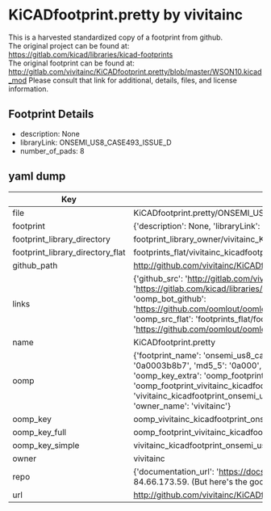 # KiCADfootprint.pretty by vivitainc  
This is a harvested standardized copy of a footprint from github.  
The original project can be found at:  
https://gitlab.com/kicad/libraries/kicad-footprints  
The original footprint can be found at:
http://gitlab.com/vivitainc/KiCADfootprint.pretty/blob/master/WSON10.kicad_mod
Please consult that link for additional, details, files, and license information.  
## Footprint Details
* description: None  
* libraryLink: ONSEMI_US8_CASE493_ISSUE_D  
* number_of_pads: 8  
## yaml dump  
| Key | Value |  
| --- | --- |  
| file | KiCADfootprint.pretty/ONSEMI_US8_CASE493_ISSUE_D.kicad_mod |  
| footprint | {'description': None, 'libraryLink': 'ONSEMI_US8_CASE493_ISSUE_D', 'number_of_pads': 8} |  
| footprint_library_directory | footprint_library_owner/vivitainc_KiCADfootprint.pretty |  
| footprint_library_directory_flat | footprints_flat/vivitainc_kicadfootprint_onsemi_us8_case493_issue_d/working |  
| github_path | http://github.com/vivitainc/KiCADfootprint.pretty/blob/master/ONSEMI_US8_CASE493_ISSUE_D.kicad_mod |  
| links | {'github_src': 'http://gitlab.com/vivitainc/KiCADfootprint.pretty/blob/master/WSON10.kicad_mod', 'github_src_repo': 'https://gitlab.com/kicad/libraries/kicad-footprints', 'oomp_bot': 'footprints/vivitainc_kicadfootprint_onsemi_us8_case493_issue_d/working', 'oomp_bot_github': 'https://github.com/oomlout/oomlout_oomp_footprint_bot/tree/main/footprints/vivitainc_kicadfootprint_onsemi_us8_case493_issue_d/working', 'oomp_src_flat': 'footprints_flat/footprints_flat/vivitainc_kicadfootprint_onsemi_us8_case493_issue_d/working', 'oomp_src_flat_github': 'https://github.com/oomlout/oomlout_oomp_footprint_src/tree/main/footprints_flat/vivitainc_kicadfootprint_onsemi_us8_case493_issue_d/working'} |  
| name | KiCADfootprint.pretty |  
| oomp | {'footprint_name': 'onsemi_us8_case493_issue_d', 'library_name': 'kicadfootprint', 'md5': '0a0003b8b782c5a7951624379ae73ae5', 'md5_10': '0a0003b8b7', 'md5_5': '0a000', 'md5_6': '0a0003', 'oomp_key': 'oomp_vivitainc_kicadfootprint_onsemi_us8_case493_issue_d', 'oomp_key_extra': 'oomp_footprint_vivitainc_kicadfootprint_onsemi_us8_case493_issue_d', 'oomp_key_full': 'oomp_footprint_vivitainc_kicadfootprint_onsemi_us8_case493_issue_d_0a0003', 'oomp_key_simple': 'vivitainc_kicadfootprint_onsemi_us8_case493_issue_d', 'original_filename': 'KiCADfootprint.pretty/ONSEMI_US8_CASE493_ISSUE_D.kicad_mod', 'owner_name': 'vivitainc'} |  
| oomp_key | oomp_vivitainc_kicadfootprint_onsemi_us8_case493_issue_d |  
| oomp_key_full | oomp_footprint_vivitainc_kicadfootprint_onsemi_us8_case493_issue_d |  
| oomp_key_simple | vivitainc_kicadfootprint_onsemi_us8_case493_issue_d |  
| owner | vivitainc |  
| repo | {'documentation_url': 'https://docs.github.com/rest/overview/resources-in-the-rest-api#rate-limiting', 'message': "API rate limit exceeded for 84.66.173.59. (But here's the good news: Authenticated requests get a higher rate limit. Check out the documentation for more details.)"} |  
| url | http://github.com/vivitainc/KiCADfootprint.pretty |  

